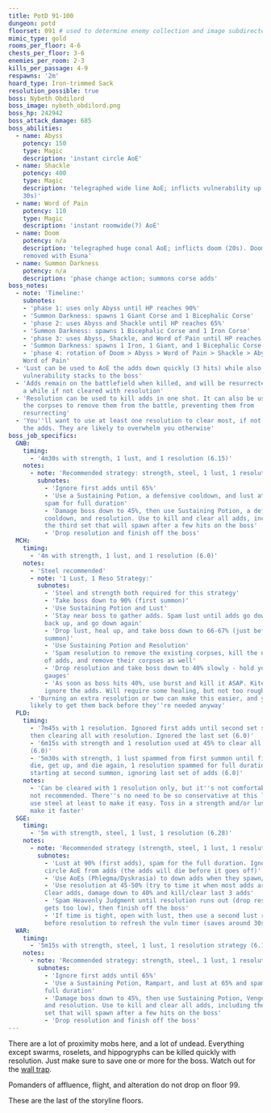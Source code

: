 ```yaml
---
title: PotD 91-100
dungeon: potd
floorset: 091 # used to determine enemy collection and image subdirectory
mimic_type: gold
rooms_per_floor: 4-6
chests_per_floor: 3-6
enemies_per_room: 2-3
kills_per_passage: 4-9
respawns: '2m'
hoard_type: Iron-trimmed Sack
resolution_possible: true
boss: Nybeth Obdilord
boss_image: nybeth_obdilord.png
boss_hp: 242942
boss_attack_damage: 685
boss_abilities:
  - name: Abyss
    potency: 150
    type: Magic
    description: 'instant circle AoE'
  - name: Shackle
    potency: 400
    type: Magic
    description: 'telegraphed wide line AoE; inflicts vulnerability up (50%,
    30s)'
  - name: Word of Pain
    potency: 110
    type: Magic
    description: 'instant roomwide(?) AoE'
  - name: Doom
    potency: n/a
    description: 'telegraphed huge conal AoE; inflicts doom (20s). Doom can be
    removed with Esuna'
  - name: Summon Darkness
    potency: n/a
    description: 'phase change action; summons corse adds'
boss_notes:
  - note: 'Timeline:'
    subnotes:
    - 'phase 1: uses only Abyss until HP reaches 90%'
    - 'Summon Darkness: spawns 1 Giant Corse and 1 Bicephalic Corse'
    - 'phase 2: uses Abyss and Shackle until HP reaches 65%'
    - 'Summon Darkness: spawns 1 Bicephalic Corse and 1 Iron Corse'
    - 'phase 3: uses Abyss, Shackle, and Word of Pain until HP reaches 40%'
    - 'Summon Darkness: spawns 1 Iron, 1 Giant, and 1 Bicephalic Corse'
    - 'phase 4: rotation of Doom > Abyss > Word of Pain > Shackle > Abyss >
    Word of Pain'
  - 'Lust can be used to AoE the adds down quickly (3 hits) while also applying
    vulnerability stacks to the boss'
  - 'Adds remain on the battlefield when killed, and will be resurrected after
    a while if not cleared with resolution'
  - 'Resolution can be used to kill adds in one shot. It can also be used on
    the corpses to remove them from the battle, preventing them from
    resurrecting'
  - 'You''ll want to use at least one resolution to clear most, if not all, of
    the adds. They are likely to overwhelm you otherwise'
boss_job_specifics:
  GNB:
    timing:
      - '4m30s with strength, 1 lust, and 1 resolution (6.15)'
    notes:
      - note: 'Recommended strategy: strength, steel, 1 lust, 1 resolution'
        subnotes:
          - 'Ignore first adds until 65%'
          - 'Use a Sustaining Potion, a defensive cooldown, and lust at 65% and
          spam for full duration'
          - 'Damage boss down to 45%, then use Sustaining Potion, a defensive
          cooldown, and resolution. Use to kill and clear all adds, including
          the third set that will spawn after a few hits on the boss'
          - 'Drop resolution and finish off the boss'
  MCH:
    timing:
      - '4m with strength, 1 lust, and 1 resolution (6.0)'
    notes:
      - 'Steel recommended'
      - note: '1 Lust, 1 Reso Strategy:'
        subnotes:
          - 'Steel and strength both required for this strategy'
          - 'Take boss down to 90% (first summon)'
          - 'Use Sustaining Potion and Lust'
          - 'Stay near boss to gather adds. Spam lust until adds go down, get
          back up, and go down again'
          - 'Drop lust, heal up, and take boss down to 66-67% (just before second
          summon)'
          - 'Use Sustaining Potion and Resolution'
          - 'Spam resolution to remove the existing corpses, kill the next set
          of adds, and remove their corpses as well'
          - 'Drop resolution and take boss down to 40% slowly - hold your
          gauges'
          - 'As soon as boss hits 40%, use burst and kill it ASAP. Kite and
          ignore the adds. Will require some healing, but not too rough'
      - 'Burning an extra resolution or two can make this easier, and you are
      likely to get them back before they''re needed anyway'
  PLD:
    timing:
      - '7m45s with 1 resolution. Ignored first adds until second set spawned,
      then clearing all with resolution. Ignored the last set (6.0)'
      - '6m15s with strength and 1 resolution used at 45% to clear all adds
      (6.0)'
      - '5m30s with strength, 1 lust spammed from first summon until first adds
      die, get up, and die again, 1 resolution spammed for full duration
      starting at second summon, ignoring last set of adds (6.0)'
    notes:
      - 'Can be cleared with 1 resolution only, but it''s not comfortable and
      not recommended. There''s no need to be so conservative at this level, so
      use steel at least to make it easy. Toss in a strength and/or lust to
      make it faster'
  SGE:
    timing:
      - '5m with strength, steel, 1 lust, 1 resolution (6.28)'
    notes:
      - note: 'Recommended strategy (strength, steel, 1 lust, 1 resolution):'
        subnotes:
          - 'Lust at 90% (first adds), spam for the full duration. Ignore first
          circle AoE from adds (the adds will die before it goes off)'
          - 'Use AoEs (Phlegma/Dyskrasia) to down adds when they spawn/revive'
          - 'Use resolution at 45-50% (try to time it when most adds are down).
          Clear adds, damage down to 40% and kill/clear last 3 adds'
          - 'Spam Heavenly Judgment until resolution runs out (drop reso if HP
          gets too low), then finish off the boss'
          - 'If time is tight, open with lust, then use a second lust right
          before resolution to refresh the vuln timer (saves around 30s)'
  WAR:
    timing:
      - '5m15s with strength, steel, 1 lust, 1 resolution strategy (6.10)'
    notes:
      - note: 'Recommended strategy: strength, steel, 1 lust, 1 resolution'
        subnotes:
          - 'Ignore first adds until 65%'
          - 'Use a Sustaining Potion, Rampart, and lust at 65% and spam for
          full duration'
          - 'Damage boss down to 45%, then use Sustaining Potion, Vengeance,
          and resolution. Use to kill and clear all adds, including the third
          set that will spawn after a few hits on the boss'
          - 'Drop resolution and finish off the boss'
---
```


There are a lot of proximity mobs here, and a lot of undead. Everything except
swarms, roselets, and hippogryphs can be killed quickly with resolution. Just
make sure to save one or more for the boss. Watch out for the
[wall trap](/wall_traps.html#potd-81-109).

Pomanders of affluence, flight, and alteration do not drop on floor 99.

These are the last of the storyline floors.
